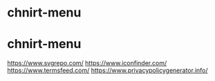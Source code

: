 # chnirt-menu
# chnirt-menu

https://www.svgrepo.com/
https://www.iconfinder.com/
https://www.termsfeed.com/
https://www.privacypolicygenerator.info/
